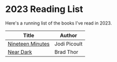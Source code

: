 # 2023 Reading List 

Here's a running list of the books I've read in 2023.

| Title | Author |
| ---------- | ------ |
| [Nineteen Minutes](https://www.goodreads.com/book/show/14866.Nineteen_Minutes)| Jodi Picoult | 
| [Near Dark](https://bradthor.com/book/near-dark/#.ZERTcXbMKUk)| Brad Thor |